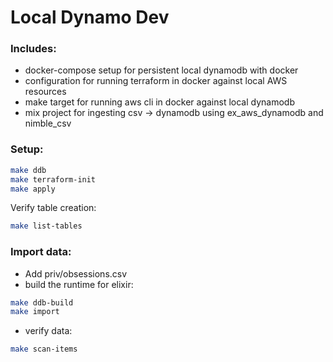 # Local Dynamo Dev

### Includes:
* docker-compose setup for persistent local dynamodb with docker
* configuration for running terraform in docker against local AWS resources
* make target for running aws cli in docker against local dynamodb
* mix project for ingesting csv -> dynamodb using ex_aws_dynamodb and nimble_csv

### Setup:
```bash 
make ddb
make terraform-init
make apply
```
Verify table creation:
```bash
make list-tables
```

### Import data:
* Add priv/obsessions.csv
* build the runtime for elixir:
```bash
make ddb-build
make import
```

* verify data:
```bash
make scan-items
```
